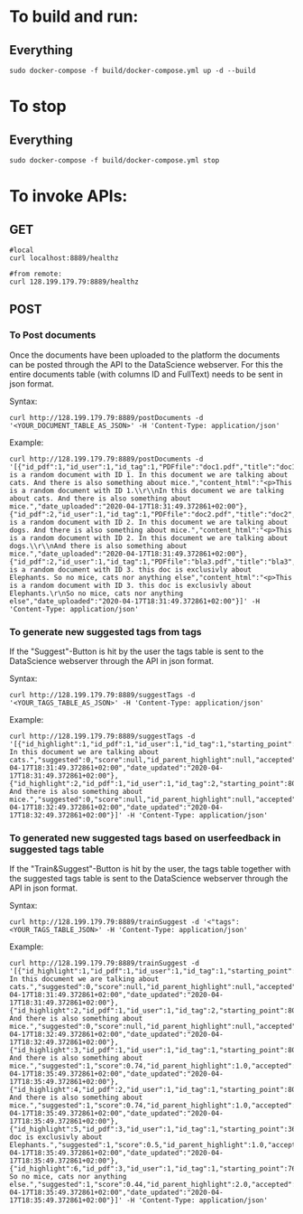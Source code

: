 # To build and run:
## Everything

    sudo docker-compose -f build/docker-compose.yml up -d --build

# To stop 
## Everything
    sudo docker-compose -f build/docker-compose.yml stop
    

# To invoke APIs:
## GET

    #local
    curl localhost:8889/healthz

    #from remote:
    curl 128.199.179.79:8889/healthz

## POST

### To Post documents
Once the documents have been uploaded to the platform the documents can be posted through the API to the DataScience webserver. For this the entire documents table (with columns ID and FullText) needs to be sent in json format.

Syntax:

    curl http://128.199.179.79:8889/postDocuments -d '<YOUR_DOCUMENT_TABLE_AS_JSON>' -H 'Content-Type: application/json'

Example: 

    curl http://128.199.179.79:8889/postDocuments -d '[{"id_pdf":1,"id_user":1,"id_tag":1,"PDFfile":"doc1.pdf","title":"doc1","content_text":"This is a random document with ID 1. In this document we are talking about cats. And there is also something about mice.","content_html":"<p>This is a random document with ID 1.\\r\\nIn this document we are talking about cats. And there is also something about mice.","date_uploaded":"2020-04-17T18:31:49.372861+02:00"},{"id_pdf":2,"id_user":1,"id_tag":1,"PDFfile":"doc2.pdf","title":"doc2","content_text":"This is a random document with ID 2. In this document we are talking about dogs. And there is also something about mice.","content_html":"<p>This is a random document with ID 2. In this document we are talking about dogs.\\r\\nAnd there is also something about mice.","date_uploaded":"2020-04-17T18:31:49.372861+02:00"},{"id_pdf":2,"id_user":1,"id_tag":1,"PDFfile":"bla3.pdf","title":"bla3","content_text":"This is a random document with ID 3. this doc is exclusivly about Elephants. So no mice, cats nor anything else","content_html":"<p>This is a random document with ID 3. this doc is exclusivly about Elephants.\r\nSo no mice, cats nor anything else","date_uploaded":"2020-04-17T18:31:49.372861+02:00"}]' -H 'Content-Type: application/json'



### To generate new suggested tags from tags
If the "Suggest"-Button is hit by the user the tags table is sent to the DataScience webserver through the API in json format.

Syntax:

    curl http://128.199.179.79:8889/suggestTags -d '<YOUR_TAGS_TABLE_AS_JSON>' -H 'Content-Type: application/json' 

Example:

    curl http://128.199.179.79:8889/suggestTags -d '[{"id_highlight":1,"id_pdf":1,"id_user":1,"id_tag":1,"starting_point":37,"ending_point":80,"selection":" In this document we are talking about cats.","suggested":0,"score":null,"id_parent_highlight":null,"accepted":null,"date_created":"2020-04-17T18:31:49.372861+02:00","date_updated":"2020-04-17T18:31:49.372861+02:00"},{"id_highlight":2,"id_pdf":1,"id_user":1,"id_tag":2,"starting_point":80,"ending_point":120,"selection":" And there is also something about mice.","suggested":0,"score":null,"id_parent_highlight":null,"accepted":null,"date_created":"2020-04-17T18:32:49.372861+02:00","date_updated":"2020-04-17T18:32:49.372861+02:00"}]' -H 'Content-Type: application/json'



### To generated new suggested tags based on userfeedback in suggested tags table 
If the "Train&Suggest"-Button is hit by the user, the tags table together with the suggested tags table is sent to the DataScience webserver through the API in json format.


Syntax:

    curl http://128.199.179.79:8889/trainSuggest -d '<"tags":<YOUR_TAGS_TABLE_JSON>' -H 'Content-Type: application/json'

Example:

    curl http://128.199.179.79:8889/trainSuggest -d '[{"id_highlight":1,"id_pdf":1,"id_user":1,"id_tag":1,"starting_point":37,"ending_point":80,"selection":" In this document we are talking about cats.","suggested":0,"score":null,"id_parent_highlight":null,"accepted":null,"date_created":"2020-04-17T18:31:49.372861+02:00","date_updated":"2020-04-17T18:31:49.372861+02:00"},{"id_highlight":2,"id_pdf":1,"id_user":1,"id_tag":2,"starting_point":80,"ending_point":120,"selection":" And there is also something about mice.","suggested":0,"score":null,"id_parent_highlight":null,"accepted":null,"date_created":"2020-04-17T18:32:49.372861+02:00","date_updated":"2020-04-17T18:32:49.372861+02:00"},{"id_highlight":3,"id_pdf":1,"id_user":1,"id_tag":1,"starting_point":80,"ending_point":120,"selection":" And there is also something about mice.","suggested":1,"score":0.74,"id_parent_highlight":1.0,"accepted":null,"date_created":"2020-04-17T18:35:49.372861+02:00","date_updated":"2020-04-17T18:35:49.372861+02:00"},{"id_highlight":4,"id_pdf":2,"id_user":1,"id_tag":1,"starting_point":80,"ending_point":120,"selection":" And there is also something about mice.","suggested":1,"score":0.74,"id_parent_highlight":1.0,"accepted":null,"date_created":"2020-04-17T18:35:49.372861+02:00","date_updated":"2020-04-17T18:35:49.372861+02:00"},{"id_highlight":5,"id_pdf":3,"id_user":1,"id_tag":1,"starting_point":36,"ending_point":76,"selection":"this doc is exclusivly about Elephants.","suggested":1,"score":0.5,"id_parent_highlight":1.0,"accepted":null,"date_created":"2020-04-17T18:35:49.372861+02:00","date_updated":"2020-04-17T18:35:49.372861+02:00"},{"id_highlight":6,"id_pdf":3,"id_user":1,"id_tag":1,"starting_point":76,"ending_point":112,"selection":" So no mice, cats nor anything else.","suggested":1,"score":0.44,"id_parent_highlight":2.0,"accepted":null,"date_created":"2020-04-17T18:35:49.372861+02:00","date_updated":"2020-04-17T18:35:49.372861+02:00"}]' -H 'Content-Type: application/json'

